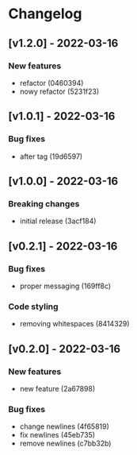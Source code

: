 # Changelog
## [v1.2.0] - 2022-03-16
### New features
* refactor (0460394)
* nowy refactor (5231f23)
## [v1.0.1] - 2022-03-16
### Bug fixes
* after tag (19d6597)
## [v1.0.0] - 2022-03-16
### Breaking changes
* initial release (3acf184)
## [v0.2.1] - 2022-03-16
### Bug fixes
* proper messaging (169ff8c)
### Code styling
* removing whitespaces (8414329)
## [v0.2.0] - 2022-03-16
### New features
* new feature (2a67898)
### Bug fixes
* change newlines (4f65819)
* fix newlines (45eb735)
* remove newlines (c7bb32b)
